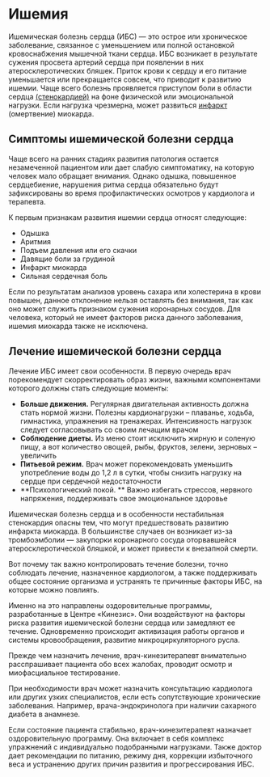 # Ишемия

Ишемическая болезнь сердца (ИБС) — это острое или хроническое заболевание, связанное с уменьшением или полной остановкой кровоснабжения мышечной ткани сердца. ИБС возникает в результате сужения просвета артерий сердца при появлении в них атеросклеротических бляшек. Приток крови к сердцу и его питание уменьшается или прекращается совсем, что приводит к развитию ишемии. Чаще всего болезнь проявляется приступом боли в области сердца [(стенокардией)](https://probolezny.ru/stenokardiya/) на фоне физической или эмоциональной нагрузки. Если нагрузка чрезмерна, может развиться [инфаркт](https://probolezny.ru/infarkt-miokarda/) (омертвение) миокарда.

## Симптомы ишемической болезни сердца

Чаще всего на ранних стадиях развития патология остается незамеченной пациентом или дает слабую симптоматику, на которую человек мало обращает внимания. Однако одышка, повышенное сердцебиение, нарушения ритма сердца обязательно будут зафиксированы во время профилактических осмотров у кардиолога и терапевта.

К первым признакам развития ишемии сердца относят следующие:

- Одышка
- Аритмия
- Подъем давления или его скачки
- Давящие боли за грудиной
- Инфаркт миокарда
- Сильная сердечная боль

Если по результатам анализов уровень сахара или холестерина в крови повышен, данное отклонение нельзя оставлять без внимания, так как оно может служить признаком сужения коронарных сосудов. Для человека, который не имеет факторов риска данного заболевания, ишемия миокарда также не исключена.

## Лечение ишемической болезни сердца

Лечение ИБС имеет свои особенности. В первую очередь врач порекомендует скорректировать образ жизни, важными компонентами которого должны стать следующие моменты:

- **Больше движения.**  Регулярная двигательная активность должна стать нормой жизни. Полезны кардионагрузки – плаванье, ходьба, гимнастика, упражнения на тренажерах. Интенсивность нагрузок следует согласовывать со своим лечащим врачом
- **Соблюдение диеты.**  Из меню стоит исключить жирную и соленую пищу, а вот количество овощей, рыбы, фруктов, зелени, зерновых – увеличить
- **Питьевой режим.**  Врач может порекомендовать уменьшить употребление воды до 1,2 л в сутки, чтобы снизить нагрузку на сердце при сердечной недостаточности
- **Психологический покой. ** Важно избегать стрессов, нервного напряжения, поддерживать свое эмоциональное здоровье

Ишемическая болезнь сердца и в особенности нестабильная стенокардия опасны тем, что могут предшествовать развитию инфаркта миокарда. В большинстве случаев он возникает из-за тромбоэмболии — закупорки коронарного сосуда оторвавшейся атеросклеротической бляшкой, и может привести к внезапной смерти.

Вот почему так важно контролировать течение болезни, точно соблюдать лечение, назначенное кардиологом, а также поддерживать общее состояние организма и устранять те причинные факторы ИБС, на которые можно повлиять.

Именно на это направлены оздоровительные программы, разработанные в Центре «Кинезис». Они воздействуют на факторы риска развития ишемической болезни сердца или замедляют ее течение. Одновременно происходит активизация работы органов и системы кровообращения, развитие микроциркуляторного русла.

Прежде чем назначить лечение, врач-кинезитерапевт внимательно расспрашивает пациента обо всех жалобах, проводит осмотр и миофасциальное тестирование.

При необходимости врач может назначить консультацию кардиолога или других узких специалистов, если есть сопутствующие хронические заболевания. Например, врача-эндокринолога при наличии сахарного диабета в анамнезе.

Если состояние пациента стабильно, врач-кинезитерапевт назначает оздоровительную программу. Она включает в себя комплекс упражнений с  индивидуально подобранными нагрузками. Также доктор дает рекомендации по питанию, режиму дня, коррекции избыточного веса и устранению других причин развития и прогрессирования ИБС.